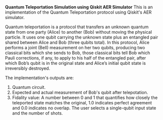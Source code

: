 **Quantum Teleportation Simulation using Qiskit AER Simulator**
This is an implementation of the Quantum Teleportation protocol using Qiskit's AER simulator. 

Quantum teleportation is a protocol that transfers an unknown quantum state from one party (Alice) to another (Bob) without moving the physical particle. It uses one qubit carrying the unknown state plus an entangled pair shared between Alice and Bob (three qubits total). In this protocol, Alice performs a joint (Bell) measurement on her two qubits, producing two classical bits which she sends to Bob, those classical bits tell Bob which Pauli corrections, if any, to apply to his half of the entangled pair, after which Bob’s qubit is in the original state and Alice’s initial qubit state is irreversibly destroyed.

The implementation's  outputs are:
1. Quantum circuit.
2. Expected and actual measurement of Bob's qubit after telepotation.
3. Fidality value: A number between 0 and 1 that quantifies how closely the teleported state matches the original, 1.0 indicates perfect agreement and 0.0 indicates no overlap.
The user selects a single-qubit input state and the number of shots.